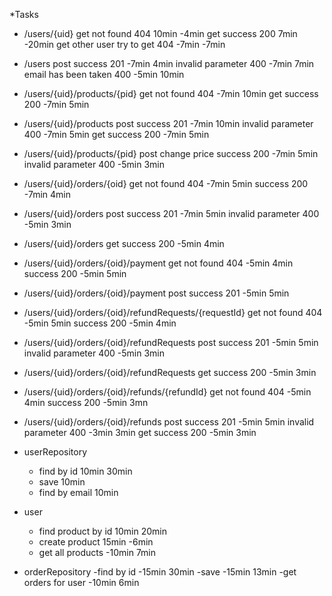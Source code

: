 *Tasks

- /users/{uid}  get  not found 404  10min  -4min
                get  success   200  7min -20min
                get  other user try to get 404 -7min -7min

- /users        post success   201 -7min 4min
                     invalid parameter 400 -7min 7min
                     email has been taken 400 -5min 10min
                     
- /users/{uid}/products/{pid} get not found 404 -7min 10min
                              get success 200 -7min 5min
                            
- /users/{uid}/products  post success 201 -7min 10min
                         invalid parameter 400 -7min 5min
                         get success 200 -7min 5min     
                         
- /users/{uid}/products/{pid} post change price success 200 -7min 5min
                                                invalid parameter 400 -5min 3min
                               
- /users/{uid}/orders/{oid} get  not found 404 -7min 5min
                                 success 200   -7min 4min
                                 
- /users/{uid}/orders  post success 201 -7min 5min
                            invalid parameter 400 -5min 3min
                            
- /users/{uid}/orders   get success 200 -5min 4min

- /users/{uid}/orders/{oid}/payment get not found 404 -5min 4min
                                        success  200 -5min 5min
                                        
- /users/{uid}/orders/{oid}/payment post success 201 -5min  5min

- /users/{uid}/orders/{oid}/refundRequests/{requestId} get not found 404 -5min 5min
                                                         success 200 -5min 4min
                                                         

- /users/{uid}/orders/{oid}/refundRequests post success 201 -5min 5min
                                               invalid parameter 400 -5min 3min
                                               
- /users/{uid}/orders/{oid}/refundRequests  get  success 200  -5min 3min                                            
                                              
- /users/{uid}/orders/{oid}/refunds/{refundId} get not found 404 -5min 4min
                                                  success 200 -5min 3mn
                                                  
- /users/{uid}/orders/{oid}/refunds  post success 201 -5min 5min
                                          invalid parameter 400 -3min 3min
                                     get success 200 -5min 3min
                                     
- userRepository
  - find by id 10min 30min
  - save 10min
  - find by email 10min
  
- user 
  - find product by id 10min 20min
  - create product 15min -6min
  - get all products -10min 7min
  
- orderRepository
  -find by id -15min 30min
  -save -15min 13min
  -get orders for user -10min 6min
                                               
                                               
